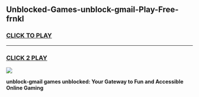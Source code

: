 
## Unblocked-Games-unblock-gmail-Play-Free-frnkl
<h3>
<a href="https://premium76.site?title=unblock-gmail&ref=23A">CLICK TO PLAY</a></h3>
<hr>

<h3>
<a href="https://premium76.site?title=unblock-gmail&ref=23A">CLICK 2 PLAY</a>
  
</h3>

<a href="https://premium76.site?title=unblock-gmail&ref=23A"><img src="https://clearcache.store/games.png"></a>


**unblock-gmail games unblocked: Your Gateway to Fun and Accessible Online Gaming**

